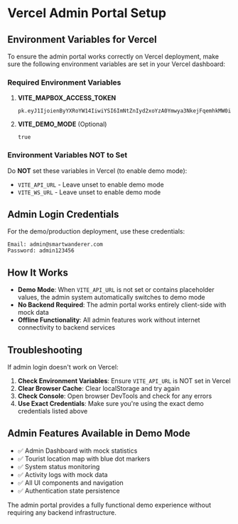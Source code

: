 # Vercel Admin Portal Setup

## Environment Variables for Vercel

To ensure the admin portal works correctly on Vercel deployment, make sure the following environment variables are set in your Vercel dashboard:

### Required Environment Variables

1. **VITE_MAPBOX_ACCESS_TOKEN**
   ```
   pk.eyJ1IjoienByYXRoYW14IiwiYSI6ImNtZnIyd2xoYzA0Ymwya3NkejFqemhkMW0ifQ.Da77w6Dyml0JEuHHc_RQsA
   ```

2. **VITE_DEMO_MODE** (Optional)
   ```
   true
   ```

### Environment Variables NOT to Set

Do **NOT** set these variables in Vercel (to enable demo mode):
- `VITE_API_URL` - Leave unset to enable demo mode
- `VITE_WS_URL` - Leave unset to enable demo mode

## Admin Login Credentials

For the demo/production deployment, use these credentials:

```
Email: admin@smartwanderer.com
Password: admin123456
```

## How It Works

- **Demo Mode**: When `VITE_API_URL` is not set or contains placeholder values, the admin system automatically switches to demo mode
- **No Backend Required**: The admin portal works entirely client-side with mock data
- **Offline Functionality**: All admin features work without internet connectivity to backend services

## Troubleshooting

If admin login doesn't work on Vercel:

1. **Check Environment Variables**: Ensure `VITE_API_URL` is NOT set in Vercel
2. **Clear Browser Cache**: Clear localStorage and try again
3. **Check Console**: Open browser DevTools and check for any errors
4. **Use Exact Credentials**: Make sure you're using the exact demo credentials listed above

## Admin Features Available in Demo Mode

- ✅ Admin Dashboard with mock statistics
- ✅ Tourist location map with blue dot markers  
- ✅ System status monitoring
- ✅ Activity logs with mock data
- ✅ All UI components and navigation
- ✅ Authentication state persistence

The admin portal provides a fully functional demo experience without requiring any backend infrastructure.
